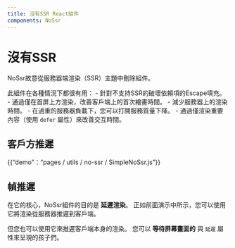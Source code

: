 ```yaml
---
title: 沒有SSR React組件
components: NoSsr
---
```

# 沒有SSR

<p class="description">NoSsr故意從服務器端渲染（SSR）主題中刪除組件。</p>

此組件在各種情況下都很有用： - 針對不支持SSR的破壞依賴項的Escape填充。 - 通過僅在首屏上方渲染，改善客戶端上的首次繪畫時間。 - 減少服務器上的渲染時間。 - 在過重的服務器負載下，您可以打開服務質量下降。 - 通過僅渲染重要內容（使用 `defer` 屬性）來改善交互時間。

## 客戶方推遲

{{“demo”：“pages / utils / no-ssr / SimpleNoSsr.js”}}

## 幀推遲

在它的核心，NoSsr組件的目的是 **延遲渲染**。 正如前面演示中所示，您可以使用它將渲染從服務器推遲到客戶端。

但您也可以使用它來推遲客戶端本身的渲染。 您可以 **等待屏幕畫面的** 與 `延遲` 屬性來呈現的孩子們。